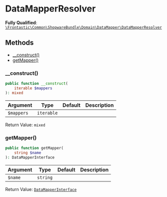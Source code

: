 #  DataMapperResolver

**Fully Qualified**: [`\Frontastic\Common\ShopwareBundle\Domain\DataMapper\DataMapperResolver`](../../../../../src/php/ShopwareBundle/Domain/DataMapper/DataMapperResolver.php)

## Methods

* [__construct()](#__construct)
* [getMapper()](#getmapper)

### __construct()

```php
public function __construct(
    iterable $mappers
): mixed
```

Argument|Type|Default|Description
--------|----|-------|-----------
`$mappers`|`iterable`||

Return Value: `mixed`

### getMapper()

```php
public function getMapper(
    string $name
): DataMapperInterface
```

Argument|Type|Default|Description
--------|----|-------|-----------
`$name`|`string`||

Return Value: [`DataMapperInterface`](DataMapperInterface.md)

